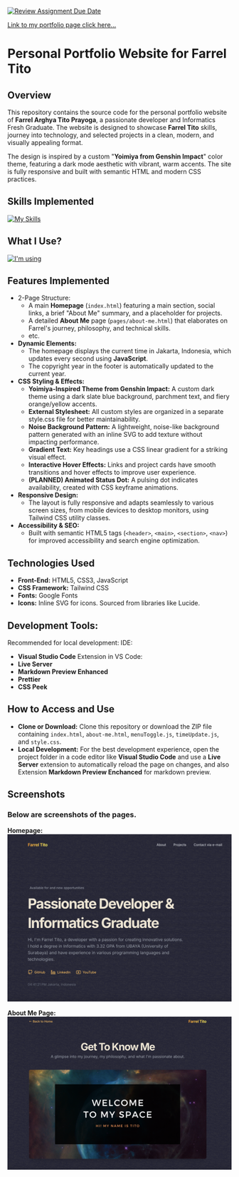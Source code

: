 [![Review Assignment Due Date](https://classroom.github.com/assets/deadline-readme-button-22041afd0340ce965d47ae6ef1cefeee28c7c493a6346c4f15d667ab976d596c.svg)](https://classroom.github.com/a/akoVEwkh)


[Link to my portfolio page click here...](http://farreltito.my.id)

# Personal Portfolio Website for Farrel Tito
## Overview
This repository contains the source code for the personal portfolio website of **Farrel Arghya Tito Prayoga**, a passionate developer and Informatics Fresh Graduate. The website is designed to showcase **Farrel Tito** skills, journey into technology, and selected projects in a clean, modern, and visually appealing format.

The design is inspired by a custom "**Yoimiya from Genshin Impact**" color theme, featuring a dark mode aesthetic with vibrant, warm accents. The site is fully responsive and built with semantic HTML and modern CSS practices.

## Skills Implemented
[![My Skills](https://skillicons.dev/icons?i=html,css,tailwind,js)](https://skillicons.dev)

## What I Use?
[![I'm using](https://skillicons.dev/icons?i=vscode,netlify,github,apple)](https://skillicons.dev)

## Features Implemented
- 2-Page Structure:
    - A main **Homepage** (`index.html`) featuring a main section, social links, a brief "About Me" summary, and a placeholder for projects.
    - A detailed **About Me** page (`pages/about-me.html`) that elaborates on Farrel's journey, philosophy, and technical skills.
    - etc.
- **Dynamic Elements:** 
    - The homepage displays the current time in Jakarta, Indonesia, which updates every second using **JavaScript**.
    - The copyright year in the footer is automatically updated to the current year.
- **CSS Styling & Effects:**
    - **Yoimiya-Inspired Theme from Genshin Impact:** A custom dark theme using a dark slate blue background, parchment text, and fiery orange/yellow accents.
    - **External Stylesheet:** All custom styles are organized in a separate style.css file for better maintainability.
    - **Noise Background Pattern:** A lightweight, noise-like background pattern generated with an inline SVG to add texture without impacting performance.
    - **Gradient Text:** Key headings use a CSS linear gradient for a striking visual effect.
    - **Interactive Hover Effects:** Links and project cards have smooth transitions and hover effects to improve user experience.
    - **(PLANNED) Animated Status Dot:** A pulsing dot indicates availability, created with CSS keyframe animations.
- **Responsive Design:** 
    - The layout is fully responsive and adapts seamlessly to various screen sizes, from mobile devices to desktop monitors, using Tailwind CSS utility classes.
- **Accessibility & SEO:**
    - Built with semantic HTML5 tags (`<header>`, `<main>`, `<section>`, `<nav>`) for improved accessibility and search engine optimization.

## Technologies Used
- **Front-End:** HTML5, CSS3, JavaScript
- **CSS Framework:** Tailwind CSS
- **Fonts:** Google Fonts
- **Icons:** Inline SVG for icons. Sourced from libraries like Lucide.

## Development Tools:
Recommended for local development:
IDE:
- **Visual Studio Code**
Extension in VS Code:
- **Live Server**
- **Markdown Preview Enhanced**
- **Prettier**
- **CSS Peek**

## How to Access and Use
- **Clone or Download:** Clone this repository or download the ZIP file containing `index.html`, `about-me.html`, `menuToggle.js`, `timeUpdate.js`, and `style.css`.
- **Local Development:** For the best development experience, open the project folder in a code editor like **Visual Studio Code** and use a **Live Server** extension to automatically reload the page on changes, and also Extension **Markdown Preview Enchanced** for markdown preview.

## Screenshots
### Below are screenshots of the pages.
**Homepage:**
![Homepage Preview](images/screenshot-homepage.png)

**About Me Page:**
![About Me Preview](images/screenshot-aboutme.png)